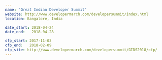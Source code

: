 ```yaml
---
name: "Great Indian Developer Summit"
website: http://www.developermarch.com/developersummit/index.html
location: Bangalore, India

date_start: 2018-04-24
date_end:   2018-04-28

cfp_start: 2017-11-03 
cfp_end:   2018-02-09  
cfp_site: http://www.developermarch.com/developersummit/GIDS2018/cfp/
---
```

